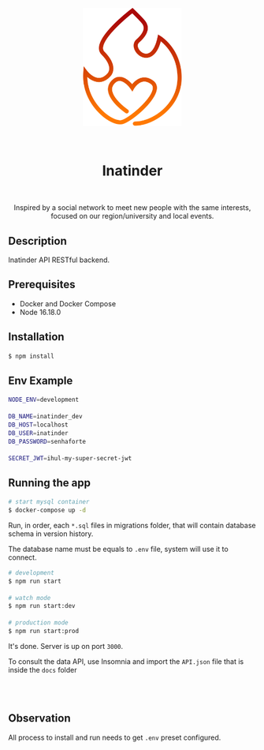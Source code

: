<p align="center">
  <img src="./assets/logo.svg" width="200" alt="" />
</p>
<br>

<h1 align="center">Inatinder</h1>
<br>
  <p align="center">Inspired by a social network to meet new people with the same interests, focused on our region/university and local events.</p>
    <p align="center">



## Description

Inatinder API RESTful backend.

## Prerequisites
- Docker and Docker Compose
- Node 16.18.0

## Installation

```bash
$ npm install
```

## Env Example

```bash
NODE_ENV=development

DB_NAME=inatinder_dev
DB_HOST=localhost
DB_USER=inatinder
DB_PASSWORD=senhaforte

SECRET_JWT=ihul-my-super-secret-jwt

```

## Running the app

```bash
# start mysql container
$ docker-compose up -d
```
Run, in order, each `*.sql` files in migrations folder, that will contain database schema in version history.

The database name must be equals to `.env` file, system will use it to connect.

```bash
# development
$ npm run start

# watch mode
$ npm run start:dev

# production mode
$ npm run start:prod
```

It's done. Server is up on port `3000`.

To consult the data API, use Insomnia and import the `API.json` file that is inside the `docs` folder

<br>
<br>

## Observation
All process to install and run needs to get `.env` preset configured.